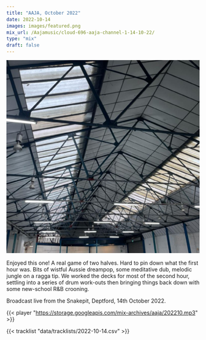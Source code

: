 ```yaml
---
title: "AAJA, October 2022"
date: 2022-10-14
images: images/featured.png
mix_url: /Aajamusic/cloud-696-aaja-channel-1-14-10-22/
type: "mix"
draft: false
---
```


![artwork](images/featured.png)

Enjoyed this one! A real game of two halves. Hard to pin down what the first hour was. Bits of wistful Aussie dreampop, some meditative dub, melodic jungle on a ragga tip. We worked the decks for most of the second hour, settling into a series of drum work-outs then bringing things back down with some new-school R&B crooning.

Broadcast live from the Snakepit, Deptford, 14th October 2022.

{{< player "https://storage.googleapis.com/mix-archives/aaja/202210.mp3" >}}

{{< tracklist "data/tracklists/2022-10-14.csv" >}}
